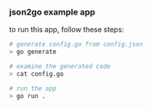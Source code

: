 ### json2go example app

to run this app, follow these steps:

```bash
# generate config.go from config.json
> go generate

# examine the generated code
> cat config.go

# run the app
> go run .
```
